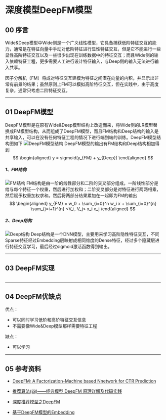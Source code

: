 # 深度模型DeepFM模型

## 00 序言

Wide&Deep模型中Wide侧是一个广义线性模型，它具备捕获低阶特征交互的能力，通常是在特征向量中手动对低阶特征进行显性特征交互，但是它不能进行一些显性高阶特征交互以及一些很少出现在训练数据中的特征交互；而且Wide侧的输入依赖特征工程，更多需要人工进行设计特征输入，与Deep侧的输入无法进行输入共享。

因子分解机（FM）将成对特征交互建模为特征之间潜在向量的内积，并显示出非常有前景的结果；虽然原则上FM可以模拟高阶特征交互，但在实践中，由于高度复杂，通常只考虑二阶特征交互。

---

## 01 DeepFM模型

DeepFM模型是在原有Wide&Deep模型结构上改造而来，将Wide侧的LR模型替换成FM模型结构，从而组成了DeepFM模型，而且FM结构和Deep结构的输入是共享输入，可以在没有任何特征工程的情况下进行端到端的训练。DeepFM模型结构图如下
![DeepFM模型结构](https://s1.ax1x.com/2022/04/28/LXVpuD.png)
DeepFM模型的输出有FM结构和Deep结构相加得到
$$
\begin{aligned}
y = sigmoid(y_{FM} + y_{Deep})
\end{aligned}
$$

##### 1、FM结构

![FM结构](https://s1.ax1x.com/2022/04/28/LXue0O.png)
FM结构是由一阶的线性部分和二阶的交叉部分组成，一阶线性部分是给与每个特征一个权重，然后进行加权和；二阶交叉部分是对特征进行两两相乘，然后赋予权重加权求和。然后将两部分结果累加在一起即为FM的输出
$$
\begin{aligned}
y_{FM} = w_0 + \sum_{i=0}^n w_i x + \sum_{i=0}^{n} \sum_{j=i+1}^{n} <V_i, V_j> x_i x_j
\end{aligned}
$$

##### 2、Deep结构

![Deep结构](https://s1.ax1x.com/2022/04/28/LXMgfJ.png)
Deep结构是一个DNN模型，主要用来学习高阶隐性特征交互，不同Sparse特征经过Embedding层映射成相同维度的Dense特征，经过多个隐藏层进行特征交互学习，最后经过sigmoid激活函数得到输出。

---

## 03 DeepFM实现

```python

```

---

## 04 DeepFM优缺点

优点：

 - 可以同时学习低阶和高阶特征交互信息
 - 不需要像Wide&Deep模型那样需要特征工程

缺点：

 - 可以学习

---
 
## 05 参考资料

 - [DeepFM: A Factorization-Machine based Nnetwork for CTR Prediction](https://www.ijcai.org/proceedings/2017/0239.pdf)

 - [推荐算法(四)——经典模型 DeepFM 原理详解及代码实践](https://zhuanlan.zhihu.com/p/361451464)

 - [深度推荐模型之DeepFM](https://zhuanlan.zhihu.com/p/57873613)

 - [基于DeepFM模型的Embedding](https://zhuanlan.zhihu.com/p/384156476)
 




